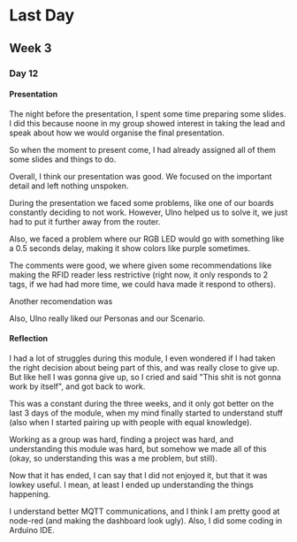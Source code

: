 # Last Day

## Week 3

### Day 12

#### Presentation
The night before the presentation, I spent some time preparing some slides. I did this because noone in my group showed interest in taking the lead and speak about how we would organise the final presentation.

So when the moment to present come, I had already assigned all of them some slides and things to do.

Overall, I think our presentation was good. We focused on the important detail and left nothing unspoken.

During the presentation we faced some problems, like one of our boards constantly deciding to not work. However, Ulno helped us to solve it, we just had to put it further away from the router.

Also, we faced a problem where our RGB LED would go with something like a 0.5 seconds delay, making it show colors like purple sometimes.

The comments were good, we where given some recommendations like making the RFID reader less restrictive (right now, it only responds to 2 tags, if we had had more time, we could hava made it respond to others).

Another recomendation was 

Also, Ulno really liked our Personas and our Scenario.


#### Reflection
I had a lot of struggles during this module, I even wondered if I had taken the right decision about being part of this, and was really close to give up. But like hell I was gonna give up, so I cried and said "This shit is not gonna work by itself", and got back to work. 

This was a constant during the three weeks, and it only got better on the last 3 days of the module, when my mind finally started to understand stuff (also when I started pairing up with people with equal knowledge).

Working as a group was hard, finding a project was hard, and understanding this module was hard, but somehow we made all of this (okay, so understanding this was a me problem, but still).

Now that it has ended, I can say that I did not enjoyed it, but that it was lowkey useful. I mean, at least I ended up understanding the things happening.

I understand better MQTT communications, and I think I am pretty good at node-red (and making the dashboard look ugly). Also, I did some coding in Arduino IDE.



